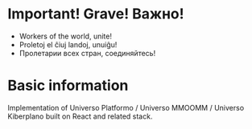 # Important! Grave! Важно!

- Workers of the world, unite!
- Proletoj el ĉiuj landoj, unuiĝu!
- Пролетарии всех стран, соединяйтесь!

# Basic information

Implementation of Universo Platformo / Universo MMOOMM / Universo Kiberplano built on React and related stack.

